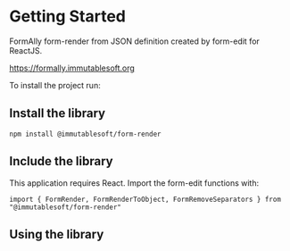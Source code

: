 # Getting Started

FormAlly form-render from JSON definition created by form-edit for ReactJS.

https://formally.immutablesoft.org

To install the project run:

## Install the library

```
npm install @immutablesoft/form-render
```

## Include the library

This application requires React. Import the form-edit functions with:

```
import { FormRender, FormRenderToObject, FormRemoveSeparators } from "@immutablesoft/form-render"
```

## Using the library

